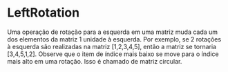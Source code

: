 # LeftRotation
Uma operação de rotação para a esquerda em uma matriz muda cada um dos elementos da matriz 1 unidade à 
esquerda. Por exemplo, se 2 rotações à esquerda são realizadas na matriz [1,2,3,4,5], então a matriz se 
tornaria [3,4,5,1,2]. Observe que o item de índice mais baixo se move para o índice mais alto em uma rotação. 
Isso é chamado de matriz circular.